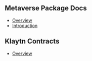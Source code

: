 ## Metaverse Package Docs

* [Overview](/Getting%20Started/README.md)
* [Introduction](/Getting%20Started/introduction.md)

## Klaytn Contracts

* [Overview](/Klaytn%20Contracts/README.md)
